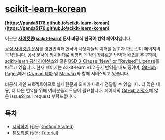 # [scikit-learn-korean](https://panda5176.github.io/scikit-learn-korean)
**[https://panda5176.github.io/scikit-learn-korean](https://panda5176.github.io/scikit-learn-korean)**

이곳은 **[사이킷런(scikit-learn)](https://github.com/scikit-learn/scikit-learn) 문서 비공식 한국어 번역 페이지**입니다.

[공식 사이킷런 문서](https://scikit-learn.org/)를 영한번역해 한국어 사용자들의 이해를 돕고자 하는 것이 페이지의 목적입니다. [공식 문서에 명시](https://scikit-learn.org/dev/related_projects.html#translations-of-scikit-learn-documentation)된대로 비영리 목적의 자유로운 번역과 배포를 추구하며, [scikit-learn 공식 라이선스](https://github.com/scikit-learn/scikit-learn/blob/main/COPYING)와 같은 [BSD 3-Clause "New" or "Revised" License](https://github.com/panda5176/scikit-learn-korean/blob/main/LICENSE)를 따르고 있습니다. 현재 페이지는 scikit-learn v1.2 문서 번역을 배포 중이며, [GitHub Pages](https://pages.github.com/)에서 [Cayman 테마](https://github.com/pages-themes/cayman) 및 [MathJax](https://www.mathjax.org/)와 함께 서비스되고 있습니다.

비공식 개인 프로젝트이므로 실제 원문과 의미가 다르게 전달될 수 있습니다. 더 많은 내용, 더 나은 번역을 위해 여러분들의 도움이 필요합니다. 페이지의 [GitHub 저장소](https://github.com/panda5176/scikit-learn-korean)에 많은 issue와 pull request 부탁드립니다.

## 목차
- [시작하기](getting_started) (원문: [Getting Started](https://scikit-learn.org/stable/getting_started.html))
- [튜토리얼](tutorial) (원문: [Tutorial](https://scikit-learn.org/stable/tutorial/index.html))
